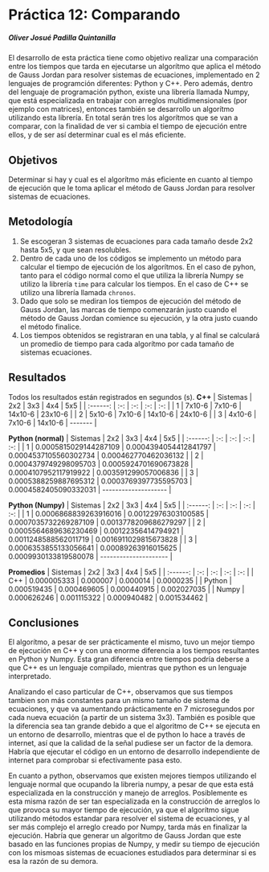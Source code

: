 # Práctica 12: Comparando
##### Oliver Josué Padilla Quintanilla

El desarrollo de esta práctica tiene como objetivo realizar una comparación entre los tiempos que tarda en ejecutarse un algorítmo que aplica el método de Gauss Jordan para resolver sistemas de ecuaciones, implementado en 2 lenguajes de programción diferentes: Python y C++. Pero además, dentro del lenguaje de programación python, existe una librería llamada Numpy, que está especializada en trabajar con arreglos multidimensionales (por ejemplo con matrices), entonces también se desarrollo un algorítmo utilizando esta librería. En total serán tres los algorítmos que se van a comparar, con la finalidad de ver si cambia el tiempo de ejecución entre ellos, y de ser así determinar cual es el más eficiente.

## Objetivos
Determinar si hay y cual es el algorítmo más eficiente en cuanto al tiempo de ejecución que le toma aplicar el método de Gauss Jordan para resolver sistemas de ecuaciones.

## Metodología
1. Se escogeran 3 sistemas de ecuaciones para cada tamaño desde 2x2 hasta 5x5, y que sean resolubles.
2. Dentro de cada uno de los códigos se implemento un método para calcular el tiempo de ejecución de los algorítmos. En el caso de pyhon, tanto para el código normal como el que utiliza la librería Numpy se utilizo la librería `time` para calcular los tiempos. En el caso de C++ se utilizo una librería llamada `chronos`.
3. Dado que solo se mediran los tiempos de ejecución del método de Gauss Jordan, las marcas de tiempo comenzarán justo cuando el método de Gauss Jordan comience su ejecución, y la otra justo cuando el método finalice.
4. Los tiempos obtenidos se registraran en una tabla, y al final se calculará un promedio de tiempo para cada algorítmo por cada tamaño de sistemas ecuaciones.

## Resultados
Todos los resultados están registrados en segundos (s).
**C++**
| Sistemas | 2x2 | 3x3 | 4x4 | 5x5 |
| :------: | :-: | :-: | :-: | :-: |
| 1 | 7x10-6 | 7x10-6 | 14x10-6 | 23x10-6 |
| 2 | 5x10-6 | 7x10-6 | 14x10-6 | 24x10-6 |
| 3 | 4x10-6 | 7x10-6 | 14x10-6 | ------- |

**Python (normal)**
| Sistemas | 2x2 | 3x3 | 4x4 | 5x5 |
| :------: | :-: | :-: | :-: | :-: |
| 1 | 0.0005815029144287109 | 0.0004394054412841797 | 0.0004537105560302734 | 0.000462770462036132 |
| 2 | 0.0004379749298095703 | 0.0005924701690673828 | 0.0004107952117919922 | 0.003591299057006836 |
| 3 | 0.0005388259887695312 | 0.0003769397735595703 | 0.0004582405090332031 | -------------------- |

**Python (Numpy)**
| Sistemas | 2x2 | 3x3 | 4x4 | 5x5 |
| :------: | :-: | :-: | :-: | :-: |
| 1 | 0.0006868839263916016 | 0.00122976303100585 | 0.0007035732269287109 | 0.0013778209686279297 |
| 2 | 0.0005564689636230469 | 0.00122356414794921 | 0.0011248588562011719 | 0.0016911029815673828 |
| 3 | 0.0006353855133056641 | 0.00089263916015625 | 0.0009930133819580078 | --------------------- |


**Promedios**
| Sistemas | 2x2 | 3x3 | 4x4 | 5x5 |
| :------: | :-: | :-: | :-: | :-: |
| C++ | 0.000005333 | 0.000007 | 0.000014 | 0.0000235 |
| Python | 0.000519435 | 0.000469605 | 0.000440915 | 0.002027035 |
| Numpy | 0.000626246 | 0.001115322 | 0.000940482 | 0.001534462 |

## Conclusiones
El algorítmo, a pesar de ser prácticamente el mismo, tuvo un mejor tiempo de ejecución en C++ y con una enorme diferencia a los tiempos resultantes en Python y Numpy. Esta gran diferencia entre tiempos podría deberse a que C++ es un lenguaje compilado, mientras que python es un lenguaje interpretado.

Analizando el caso particular de C++, observamos que sus tiempos tambien son más constantes para un mismo tamaño de sistema de ecuaciones, y que va aumentando prácticamente en 7 microsegundos por cada nueva ecuación (a partir de un sistema 3x3). También es posible que la diferencia sea tan grande debido a que el algoritmo de C++ se ejecuta en un entorno de desarrollo, mientras que el de python lo hace a través de internet, así que la calidad de la señal pudiese ser un factor de la demora. Habría que ejecutar el código en un entorno de desarrollo independiente de internet para comprobar si efectivamente pasa esto.

En cuanto a python, observamos que existen mejores tiempos utilizando el lenguaje normal que ocupando la libreria numpy, a pesar de que esta está especializada en la construcción y manejo de arreglos. Posiblemente es esta misma razón de ser tan especializada en la construcción de arreglos lo que provoca su mayor tiempo de ejecución, ya que el algorítmo sigue utilizando métodos estandar para resolver el sistema de ecuaciones, y al ser más complejo el arreglo creado por Numpy, tarda más en finalizar la ejecución. Habría que generar un algoritmo de Gauss Jordan que este basado en las funciones propias de Numpy, y medir su tiempo de ejecución con los mismoas sistemas de ecuaciones estudiados para determinar si es esa la razón de su demora.
